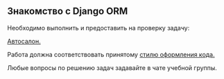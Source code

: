 ## Знакомство с Django ORM
Необходимо выполнить и предоставить на проверку задачу:

[Автосалон.](./orm_shop)

Работа должна соответствовать принятому [стилю оформления кода.](https://github.com/netology-code/codestyle/tree/master/python)

Любые вопросы по решению задач задавайте в чате учебной группы.